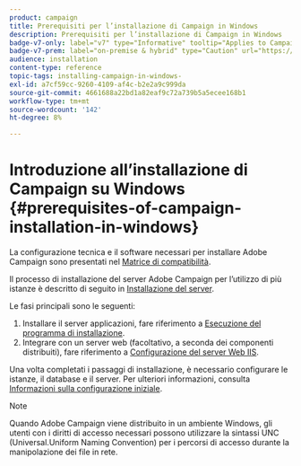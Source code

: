 ```yaml
---
product: campaign
title: Prerequisiti per l’installazione di Campaign in Windows
description: Prerequisiti per l’installazione di Campaign in Windows
badge-v7-only: label="v7" type="Informative" tooltip="Applies to Campaign Classic v7 only"
badge-v7-prem: label="on-premise & hybrid" type="Caution" url="https://experienceleague.adobe.com/docs/campaign-classic/using/installing-campaign-classic/architecture-and-hosting-models/hosting-models-lp/hosting-models.html" tooltip="Applies to on-premise and hybrid deployments only"
audience: installation
content-type: reference
topic-tags: installing-campaign-in-windows-
exl-id: a7cf59cc-9260-4109-af4c-b2e2a9c999da
source-git-commit: 4661688a22bd1a82eaf9c72a739b5a5ecee168b1
workflow-type: tm+mt
source-wordcount: '142'
ht-degree: 8%

---
```


# Introduzione all’installazione di Campaign su Windows {#prerequisites-of-campaign-installation-in-windows}



La configurazione tecnica e il software necessari per installare Adobe Campaign sono presentati nel [Matrice di compatibilità](../../rn/using/compatibility-matrix.md).

Il processo di installazione del server Adobe Campaign per l’utilizzo di più istanze è descritto di seguito in [Installazione del server](../../installation/using/installing-the-server.md).

Le fasi principali sono le seguenti:

1. Installare il server applicazioni, fare riferimento a [Esecuzione del programma di installazione](../../installation/using/installing-the-server.md#executing-the-installation-program).
1. Integrare con un server web (facoltativo, a seconda dei componenti distribuiti), fare riferimento a [Configurazione del server Web IIS](../../installation/using/integration-into-a-web-server-for-windows.md#configuring-the-iis-web-server).

Una volta completati i passaggi di installazione, è necessario configurare le istanze, il database e il server. Per ulteriori informazioni, consulta [Informazioni sulla configurazione iniziale](../../installation/using/about-initial-configuration.md).

>[!NOTE]
>
>Quando Adobe Campaign viene distribuito in un ambiente Windows, gli utenti con i diritti di accesso necessari possono utilizzare la sintassi UNC (Universal.Uniform Naming Convention) per i percorsi di accesso durante la manipolazione dei file in rete.
